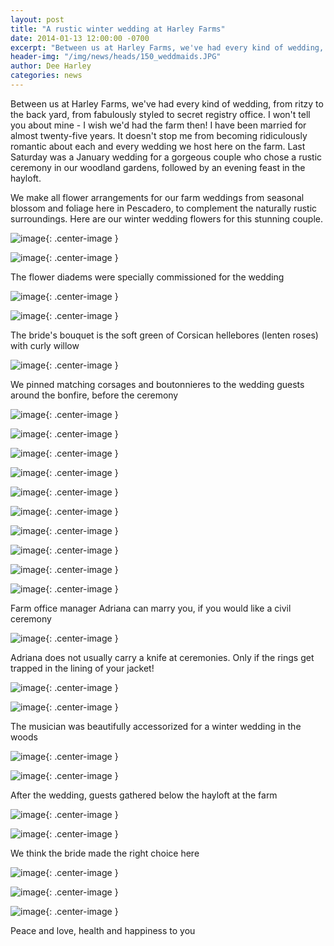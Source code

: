 ```yaml
---
layout: post
title: "A rustic winter wedding at Harley Farms"
date: 2014-01-13 12:00:00 -0700
excerpt: "Between us at Harley Farms, we've had every kind of wedding, from ritzy to the back yard, from ..."
header-img: "/img/news/heads/150_weddmaids.JPG"
author: Dee Harley
categories: news
---
```

Between us at Harley Farms, we've had every kind of wedding, from
ritzy to the back yard, from fabulously styled to secret registry
office. I won't tell you about mine - I wish we'd had the farm then! I
have been married for almost twenty-five years. It doesn't stop me
from becoming ridiculously romantic about each and every wedding we
host here on the farm. Last Saturday was a January wedding for a
gorgeous couple who chose a rustic ceremony in our woodland gardens,
followed by an evening feast in the hayloft.

We make all flower arrangements for our farm weddings from seasonal
blossom and foliage here in Pescadero, to complement the naturally
rustic surroundings. Here are our winter wedding flowers for this
stunning couple.

![image](/img/news/150_weddmaids.JPG){: .center-image }

![image](/img/news/150_bridefriends.JPG){: .center-image }

The flower diadems were specially commissioned for the wedding

![image](/img/news/150_bridehair.JPG){: .center-image }

![image](/img/news/150_bouquet.JPG){: .center-image }

The bride's bouquet is the soft green of Corsican hellebores (lenten
roses) with curly willow

![image](/img/news/150_weddbutton.JPG){: .center-image }

We pinned matching corsages and boutonnieres to the wedding guests
around the bonfire, before the ceremony

![image](/img/news/150_bonfire.JPG){: .center-image }

![image](/img/news/150_face3.JPG){: .center-image }



![image](/img/news/150_face4.JPG){: .center-image }

![image](/img/news/150_guest6.JPG){: .center-image }

![image](/img/news/150_guest7.JPG){: .center-image }

![image](/img/news/150_button2.JPG){: .center-image }

![image](/img/news/150_button5.JPG){: .center-image }

![image](/img/news/150_guest3.JPG){: .center-image }

![image](/img/news/150_diadem.JPG){: .center-image }

![image](/img/news/150_weddadriana.JPG){: .center-image }

Farm office manager Adriana can marry you, if you would like a civil
ceremony

![image](/img/news/150_weddknife.JPG){: .center-image }

Adriana does not usually carry a knife at ceremonies. Only if the
rings get trapped in the lining of your jacket!

![image](/img/news/150_noring.jpg){: .center-image }

![image](/img/news/150_weddmusic.JPG){: .center-image }

The musician was beautifully accessorized for a winter wedding in the
woods

![image](/img/news/150_weddface.JPG){: .center-image }



![image](/img/news/150_weddgarden.JPG){: .center-image }

After the wedding, guests gathered below the hayloft at the farm

![image](/img/news/150_guestsfarm.JPG){: .center-image }

![image](/img/news/150_feet2.JPG){: .center-image }

We think the bride made the right choice here

![image](/img/news/150_nightcandles.jpg){: .center-image }

![image](/img/news/150_weddfurchair.JPG){: .center-image }

![image](/img/news/150_weddkiss.JPG){: .center-image }

Peace and love, health and happiness to you







